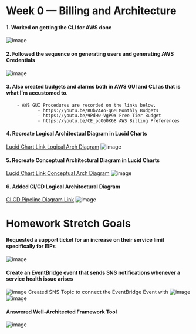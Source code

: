 # Week 0 — Billing and Architecture

#### 1. Worked on getting the CLI for AWS done
![image](https://user-images.githubusercontent.com/56792014/219281228-851c7af9-52a5-4196-8c42-ed8393e2efa5.png)


#### 2. Followed the sequence on generating users and generating AWS Credentials
![image](https://user-images.githubusercontent.com/56792014/219285370-d6eac4f4-8e77-4964-af41-0fedd828a8b8.png)


#### 3. Also created budgets and alarms both in AWS GUI and CLI as that is what I'm accustomed to.
        - AWS GUI Procedures are recorded on the links below.
                - https://youtu.be/BUbVAAo-q6M Monthly Budgets
                - https://youtu.be/9PdHw-VgP9Y Free Tier Budget
                - https://youtu.be/CE_pcO60K68 AWS Billing Preferences


#### 4. Recreate Logical Architectual Diagram in Lucid Charts
[Lucid Chart Link Logical Arch Diagram](https://lucid.app/lucidchart/88a89c81-ceab-4ffd-8546-c151efe651bf/edit?viewport_loc=-44%2C301%2C2219%2C1065%2C0_0&invitationId=inv_164c3d2f-12b0-4a90-aa26-e6981458c5c0)
        ![image](https://user-images.githubusercontent.com/56792014/219280682-ba65108f-d873-4bea-b97f-643c1d8f894a.png)


#### 5. Recreate Conceptual Architectural Diagram in Lucid Charts
[Lucid Chart Link Conceptual Arch Diagram](https://lucid.app/lucidchart/fc941e5f-b8d8-47c5-9989-00cee74692d3/edit?viewport_loc=-1701%2C-1045%2C3521%2C1606%2C0_0&invitationId=inv_bab71b32-5e00-427b-8dae-d5e0d9adfeb5) 
        ![image](https://user-images.githubusercontent.com/56792014/219280803-1f4596e2-9cc2-4900-8407-0fba51889ac9.png)
 
 
#### 6. Added CI/CD Logical Architectural Diagram
[CI CD Pipeline Diagram Link](https://lucid.app/lucidchart/e1e898b4-49ba-4e29-ba6e-4e55972015b0/edit?viewport_loc=-169%2C-160%2C2994%2C1437%2C0_0&invitationId=inv_574532a7-cc06-46d7-803c-78144de81902)
        ![image](https://user-images.githubusercontent.com/56792014/219279881-01dd0c51-e69c-4002-882f-7ad02a6ba420.png)


# Homework Stretch Goals

#### Requested a support ticket for an increase on their service limit specifically for EIPs
![image](https://user-images.githubusercontent.com/56792014/218421189-ecc11ea8-af56-49a2-ac8d-c0c4e03035cf.PNG)
             
                        

#### Create an EventBridge event that sends SNS notifications whenever a service health issue arises
![image](https://user-images.githubusercontent.com/56792014/218775353-d58d705d-46ba-4cb6-a783-a3e591b780e9.png)
        Created SNS Topic to connect the EventBridge Event with
        ![image](https://user-images.githubusercontent.com/56792014/218781128-05e4d38c-8430-4a75-bb33-dcfd2e7488b6.png)
        ![image](https://user-images.githubusercontent.com/56792014/218781401-4c35e35c-e252-4084-a843-1d44ba5eeaf6.png)
        
#### Answered Well-Architected Framework Tool
![image](https://user-images.githubusercontent.com/56792014/219334074-8a844cf2-bead-4bdf-83c6-775b50e8036a.png)

        
